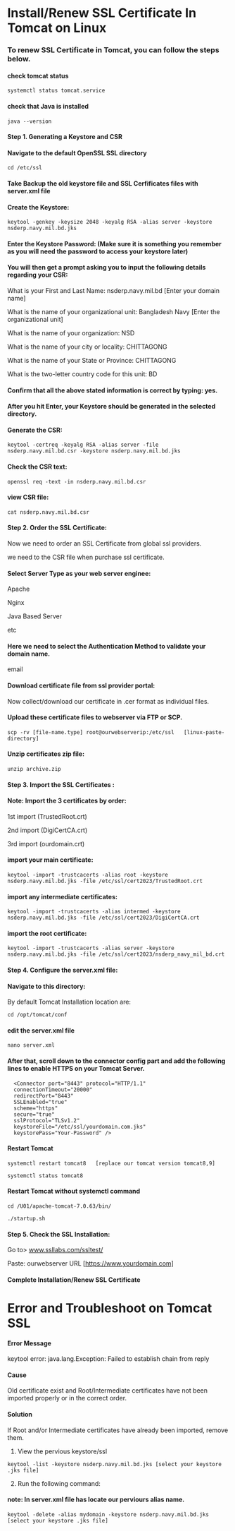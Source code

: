 #
# Install/Renew SSL Certificate In Tomcat on Linux

### To renew SSL Certificate in Tomcat, you can follow the steps below.

#### check tomcat status
~~~
systemctl status tomcat.service
~~~
#### check that Java is installed
~~~
java --version
~~~
#### Step 1. Generating a Keystore and CSR

#### Navigate to the default OpenSSL SSL directory
~~~
cd /etc/ssl
~~~
#### Take Backup the old keystore file and SSL Cerfificates files with server.xml file


#### Create the Keystore:
~~~
keytool -genkey -keysize 2048 -keyalg RSA -alias server -keystore nsderp.navy.mil.bd.jks
~~~
#### Enter the Keystore Password: (Make sure it is something you remember as you will need the password to access your keystore later)

#### You will then get a prompt asking you to input the following details regarding your CSR:

What is your First and Last Name: nsderp.navy.mil.bd [Enter your domain name]

What is the name of your organizational unit: Bangladesh Navy [Enter the organizational unit]

What is the name of your organization: NSD 

What is the name of your city or locality: CHITTAGONG

What is the name of your State or Province: CHITTAGONG 

What is the two-letter country code for this unit: BD 

#### Confirm that all the above stated information is correct by typing: yes.

#### After you hit Enter, your Keystore should be generated in the selected directory.

#### Generate the CSR: 
~~~
keytool -certreq -keyalg RSA -alias server -file nsderp.navy.mil.bd.csr -keystore nsderp.navy.mil.bd.jks
~~~
#### Check the CSR text:
~~~
openssl req -text -in nsderp.navy.mil.bd.csr 
~~~
#### view CSR file:
~~~
cat nsderp.navy.mil.bd.csr
~~~
#### Step 2. Order the SSL Certificate:
Now we need to order an SSL Certificate from global ssl providers.

we need to the CSR file when purchase ssl certificate.

#### Select Server Type as your web server enginee:
Apache

Nginx

Java Based Server

etc

#### Here we need to select the Authentication Method to validate your domain name.

email

#### Download certificate file from ssl provider portal:
Now collect/download our certificate in .cer format as individual files. 

#### Upload these certificate files to webserver via FTP or SCP.
~~~
scp -rv [file-name.type] root@ourwebserverip:/etc/ssl	[linux-paste-directory]
~~~
#### Unzip certificates zip file:
~~~
unzip archive.zip
~~~
#### Step 3. Import the SSL Certificates :

#### Note: Import the 3 certificates by order:
1st import (TrustedRoot.crt)

2nd import (DigiCertCA.crt)

3rd import (ourdomain.crt)

#### import your main certificate:
~~~
keytool -import -trustcacerts -alias root -keystore nsderp.navy.mil.bd.jks -file /etc/ssl/cert2023/TrustedRoot.crt
~~~
#### import any intermediate certificates:
~~~
keytool -import -trustcacerts -alias intermed -keystore nsderp.navy.mil.bd.jks -file /etc/ssl/cert2023/DigiCertCA.crt
~~~
#### import the root certificate:
~~~
keytool -import -trustcacerts -alias server -keystore nsderp.navy.mil.bd.jks -file /etc/ssl/cert2023/nsderp_navy_mil_bd.crt
~~~

#### Step 4. Configure the server.xml file:

#### Navigate to this directory:
By default Tomcat Installation location are:
~~~
cd /opt/tomcat/conf
~~~
#### edit the server.xml file
~~~
nano server.xml
~~~
#### After that, scroll down to the connector config part and add the following lines to enable HTTPS on your Tomcat Server.
~~~
  <Connector port="8443" protocol="HTTP/1.1"
  connectionTimeout="20000"
  redirectPort="8443"
  SSLEnabled="true"
  scheme="https"
  secure="true"
  sslProtocol="TLSv1.2"
  keystoreFile="/etc/ssl/yourdomain.com.jks"
  keystorePass="Your-Password" />
~~~

#### Restart Tomcat
~~~
systemctl restart tomcat8	[replace our tomcat version tomcat8,9]
~~~
~~~
systemctl status tomcat8
~~~
#### Restart Tomcat without systemctl command
~~~
cd /U01/apache-tomcat-7.0.63/bin/
~~~
~~~
./startup.sh
~~~
#### Step 5. Check the SSL Installation:
Go to> www.ssllabs.com/ssltest/

Paste: ourwebserver URL		[https://www.yourdomain.com]

#### Complete Installation/Renew SSL Certificate

#
# Error and Troubleshoot on Tomcat SSL


#### Error Message
keytool error: java.lang.Exception: Failed to establish chain from reply

#### Cause
Old certificate exist and Root/Intermediate certificates have not been imported properly or in the correct order.

#### Solution
If Root and/or Intermediate certificates have already been imported, remove them.

1. View the pervious keystore/ssl
~~~
keytool -list -keystore nsderp.navy.mil.bd.jks [select your keystore .jks file]
~~~
2. Run the following command:
#### note: In server.xml file has locate our perviours alias name. 
~~~
keytool -delete -alias mydomain -keystore nsderp.navy.mil.bd.jks [select your keystore .jks file]
~~~
#
